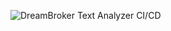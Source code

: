 ![DreamBroker Text Analyzer CI/CD](https://github.com/prrdee/dream-broker-assignment/workflows/DB%20Programming%20Assignment%20CI/badge.svg)
